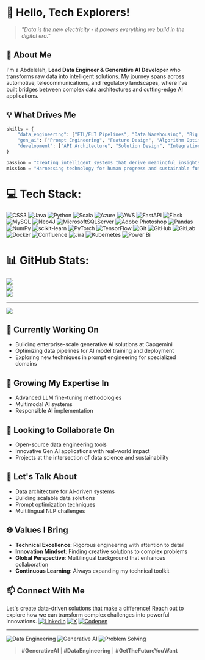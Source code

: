 # 👋 Hello, Tech Explorers!

> *"Data is the new electricity - it powers everything we build in the digital era."*

## 🚀 About Me

I'm a Abdelelah, **Lead Data Engineer & Generative AI Developer** who transforms raw data into intelligent solutions. My journey spans across automotive, telecommunications, and regulatory landscapes, where I've built bridges between complex data architectures and cutting-edge AI applications.

## 💡 What Drives Me

```python
skills = {
    "data_engineering": ["ETL/ELT Pipelines", "Data Warehousing", "Big Data Processing"],
    "gen_ai": ["Prompt Engineering", "Feature Design", "Algorithm Optimization"],
    "development": ["API Architecture", "Solution Design", "Integration Systems"]
}

passion = "Creating intelligent systems that derive meaningful insights from organizational data"
mission = "Harnessing technology for human progress and sustainable futures"
```
# 💻 Tech Stack:
![CSS3](https://img.shields.io/badge/css3-%231572B6.svg?style=plastic&logo=css3&logoColor=white) ![Java](https://img.shields.io/badge/java-%23ED8B00.svg?style=plastic&logo=openjdk&logoColor=white) ![Python](https://img.shields.io/badge/python-3670A0?style=plastic&logo=python&logoColor=ffdd54) ![Scala](https://img.shields.io/badge/scala-%23DC322F.svg?style=plastic&logo=scala&logoColor=white) ![Azure](https://img.shields.io/badge/azure-%230072C6.svg?style=plastic&logo=microsoftazure&logoColor=white) ![AWS](https://img.shields.io/badge/AWS-%23FF9900.svg?style=plastic&logo=amazon-aws&logoColor=white) ![FastAPI](https://img.shields.io/badge/FastAPI-005571?style=plastic&logo=fastapi) ![Flask](https://img.shields.io/badge/flask-%23000.svg?style=plastic&logo=flask&logoColor=white) ![MySQL](https://img.shields.io/badge/mysql-4479A1.svg?style=plastic&logo=mysql&logoColor=white) ![Neo4J](https://img.shields.io/badge/Neo4j-008CC1?style=plastic&logo=neo4j&logoColor=white) ![MicrosoftSQLServer](https://img.shields.io/badge/Microsoft%20SQL%20Server-CC2927?style=plastic&logo=microsoft%20sql%20server&logoColor=white) ![Adobe Photoshop](https://img.shields.io/badge/adobe%20photoshop-%2331A8FF.svg?style=plastic&logo=adobe%20photoshop&logoColor=white) ![Pandas](https://img.shields.io/badge/pandas-%23150458.svg?style=plastic&logo=pandas&logoColor=white) ![NumPy](https://img.shields.io/badge/numpy-%23013243.svg?style=plastic&logo=numpy&logoColor=white) ![scikit-learn](https://img.shields.io/badge/scikit--learn-%23F7931E.svg?style=plastic&logo=scikit-learn&logoColor=white) ![PyTorch](https://img.shields.io/badge/PyTorch-%23EE4C2C.svg?style=plastic&logo=PyTorch&logoColor=white) ![TensorFlow](https://img.shields.io/badge/TensorFlow-%23FF6F00.svg?style=plastic&logo=TensorFlow&logoColor=white) ![Git](https://img.shields.io/badge/git-%23F05033.svg?style=plastic&logo=git&logoColor=white) ![GitHub](https://img.shields.io/badge/github-%23121011.svg?style=plastic&logo=github&logoColor=white) ![GitLab](https://img.shields.io/badge/gitlab-%23181717.svg?style=plastic&logo=gitlab&logoColor=white) ![Docker](https://img.shields.io/badge/docker-%230db7ed.svg?style=plastic&logo=docker&logoColor=white) ![Confluence](https://img.shields.io/badge/confluence-%23172BF4.svg?style=plastic&logo=confluence&logoColor=white) ![Jira](https://img.shields.io/badge/jira-%230A0FFF.svg?style=plastic&logo=jira&logoColor=white) ![Kubernetes](https://img.shields.io/badge/kubernetes-%23326ce5.svg?style=plastic&logo=kubernetes&logoColor=white) ![Power Bi](https://img.shields.io/badge/power_bi-F2C811?style=plastic&logo=powerbi&logoColor=black)
# 📊 GitHub Stats:
![](https://github-readme-stats.vercel.app/api?username=borabrepo&theme=dark&hide_border=false&include_all_commits=false&count_private=false)<br/>
![](https://nirzak-streak-stats.vercel.app/?user=borabrepo&theme=dark&hide_border=false)<br/>
![](https://github-readme-stats.vercel.app/api/top-langs/?username=borabrepo&theme=dark&hide_border=false&include_all_commits=false&count_private=false&layout=compact)

---
[![](https://visitcount.itsvg.in/api?id=borabrepo&icon=1&color=1)](https://visitcount.itsvg.in)
<!-- Proudly created with GPRM ( https://gprm.itsvg.in ) -->
## 🔭 Currently Working On
- Building enterprise-scale generative AI solutions at Capgemini
- Optimizing data pipelines for AI model training and deployment
- Exploring new techniques in prompt engineering for specialized domains

## 🌱 Growing My Expertise In
- Advanced LLM fine-tuning methodologies
- Multimodal AI systems
- Responsible AI implementation

## 👯 Looking to Collaborate On
- Open-source data engineering tools
- Innovative Gen AI applications with real-world impact
- Projects at the intersection of data science and sustainability

## 💬 Let's Talk About
- Data architecture for AI-driven systems
- Building scalable data solutions
- Prompt optimization techniques
- Multilingual NLP challenges

## 🌐 Values I Bring
- **Technical Excellence**: Rigorous engineering with attention to detail
- **Innovation Mindset**: Finding creative solutions to complex problems
- **Global Perspective**: Multilingual background that enhances collaboration
- **Continuous Learning**: Always expanding my technical toolkit

## 📫 Connect With Me
Let's create data-driven solutions that make a difference! Reach out to explore how we can transform complex challenges into powerful innovations.
[![LinkedIn](https://img.shields.io/badge/LinkedIn-%230077B5.svg?logo=linkedin&logoColor=white)](https://linkedin.com/in/bourzik-abdelelah) [![X](https://img.shields.io/badge/X-black.svg?logo=X&logoColor=white)](https://x.com/bourzik) [![Codepen](https://img.shields.io/badge/Codepen-000000?logo=codepen&logoColor=white)](https://codepen.io/Borcodex) 

---

<img src="https://img.shields.io/badge/Data%20Engineering-%E2%AD%90%E2%AD%90%E2%AD%90%E2%AD%90%E2%AD%90-blue" alt="Data Engineering" />
<img src="https://img.shields.io/badge/Generative%20AI-%E2%AD%90%E2%AD%90%E2%AD%90%E2%AD%90%E2%AD%90-purple" alt="Generative AI" />
<img src="https://img.shields.io/badge/Problem%20Solving-%E2%AD%90%E2%AD%90%E2%AD%90%E2%AD%90%E2%AD%90-green" alt="Problem Solving" />

> **#GenerativeAI** | **#DataEngineering** | **#GetTheFutureYouWant**
